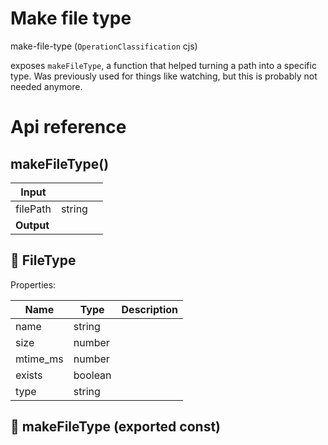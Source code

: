 # Make file type

make-file-type (`OperationClassification` cjs)

exposes `makeFileType`, a function that helped turning a path into a specific type. Was previously used for things like watching, but this is probably not needed anymore.




# Api reference

## makeFileType()

| Input      |    |    |
| ---------- | -- | -- |
| filePath | string |  |
| **Output** |    |    |



## 🔹 FileType

Properties: 

 | Name | Type | Description |
|---|---|---|
| name  | string |  |
| size  | number |  |
| mtime_ms  | number |  |
| exists  | boolean |  |
| type  | string |  |



## 📄 makeFileType (exported const)

